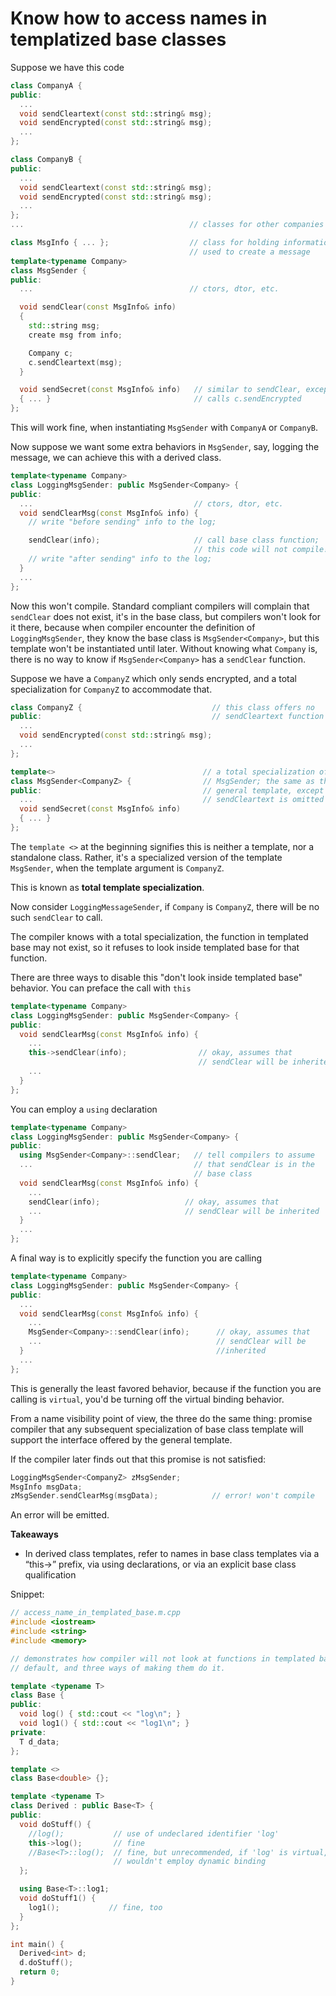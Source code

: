 # Know how to access names in templatized base classes

Suppose we have this code
```cpp
class CompanyA {
public:
  ...
  void sendCleartext(const std::string& msg);
  void sendEncrypted(const std::string& msg);
  ...
};

class CompanyB {
public:
  ...
  void sendCleartext(const std::string& msg);
  void sendEncrypted(const std::string& msg);
  ...
};
...                                     // classes for other companies

class MsgInfo { ... };                  // class for holding information
                                        // used to create a message
template<typename Company>
class MsgSender {
public:
  ...                                   // ctors, dtor, etc.

  void sendClear(const MsgInfo& info)
  {
    std::string msg;
    create msg from info;

    Company c;
    c.sendCleartext(msg);
  }

  void sendSecret(const MsgInfo& info)   // similar to sendClear, except
  { ... }                                // calls c.sendEncrypted
};
```
This will work fine, when instantiating `MsgSender` with `CompanyA` or `CompanyB`.

Now suppose we want some extra behaviors in `MsgSender`, say, logging the message, we can achieve this with a derived class.
```cpp
template<typename Company>
class LoggingMsgSender: public MsgSender<Company> {
public:
  ...                                    // ctors, dtor, etc.
  void sendClearMsg(const MsgInfo& info) {
    // write "before sending" info to the log;

    sendClear(info);                     // call base class function;
                                         // this code will not compile!
    // write "after sending" info to the log;
  }
  ...
};
```
Now this won't compile.
Standard compliant compilers will complain that `sendClear` does not exist, it's in the base class, but compilers won't look for it there, because when compiler encounter the definition of `LoggingMsgSender`, they know the base class is `MsgSender<Company>`, but this template won't be instantiated until later.
Without knowing what `Company` is, there is no way to know if `MsgSender<Company>` has a `sendClear` function.

Suppose we have a `CompanyZ` which only sends encrypted, and a total specialization for `CompanyZ` to accommodate that.
```cpp
class CompanyZ {                             // this class offers no
public:                                      // sendCleartext function
  ...
  void sendEncrypted(const std::string& msg);
  ...
};

template<>                                 // a total specialization of
class MsgSender<CompanyZ> {                // MsgSender; the same as the
public:                                    // general template, except
  ...                                      // sendCleartext is omitted
  void sendSecret(const MsgInfo& info)
  { ... }
};
```
The `template <>` at the beginning signifies this is neither a template, nor a standalone class.
Rather, it's a specialized version of the template `MsgSender`, when the template argument is `CompanyZ`.

This is known as **total template specialization**.

Now consider `LoggingMessageSender`, if `Company` is `CompanyZ`, there will be no such `sendClear` to call.

The compiler knows with a total specialization, the function in templated base may not exist, so it refuses to look inside templated base for that function.

There are three ways to disable this "don't look inside templated base" behavior.
You can preface the call with `this`
```cpp
template<typename Company>
class LoggingMsgSender: public MsgSender<Company> {
public:
  void sendClearMsg(const MsgInfo& info) {
    ...
    this->sendClear(info);                // okay, assumes that
                                          // sendClear will be inherited
    ...
  }
};
```
You can employ a `using` declaration
```cpp
template<typename Company>
class LoggingMsgSender: public MsgSender<Company> {
public:
  using MsgSender<Company>::sendClear;   // tell compilers to assume
  ...                                    // that sendClear is in the
                                         // base class
  void sendClearMsg(const MsgInfo& info) {
    ...
    sendClear(info);                   // okay, assumes that
    ...                                // sendClear will be inherited
  }
  ...
};
```
A final way is to explicitly specify the function you are calling
```cpp
template<typename Company>
class LoggingMsgSender: public MsgSender<Company> {
public:
  ...
  void sendClearMsg(const MsgInfo& info) {
    ...
    MsgSender<Company>::sendClear(info);      // okay, assumes that
    ...                                       // sendClear will be
  }                                           //inherited
  ...
};
```
This is generally the least favored behavior, because if the function you are calling is `virtual`, you'd be turning off the virtual binding behavior.

From a name visibility point of view, the three do the same thing: promise compiler that any subsequent specialization of base class template will support the interface offered by the general template.

If the compiler later finds out that this promise is not satisfied:
```cpp
LoggingMsgSender<CompanyZ> zMsgSender;
MsgInfo msgData;
zMsgSender.sendClearMsg(msgData);            // error! won't compile
```
An error will be emitted.

**Takeaways**
* In derived class templates, refer to names in base class templates via a “this->” prefix, via using declarations, or via an explicit base class qualification


Snippet:
```cpp
// access_name_in_templated_base.m.cpp
#include <iostream>
#include <string>
#include <memory>

// demonstrates how compiler will not look at functions in templated base by
// default, and three ways of making them do it.

template <typename T>
class Base {
public:
  void log() { std::cout << "log\n"; }
  void log1() { std::cout << "log1\n"; }
private:
  T d_data;
};

template <>
class Base<double> {};

template <typename T>
class Derived : public Base<T> {
public:
  void doStuff() {
    //log();           // use of undeclared identifier 'log'
    this->log();       // fine
    //Base<T>::log();  // fine, but unrecommended, if 'log' is virtual, this
                       // wouldn't employ dynamic binding
  };

  using Base<T>::log1;
  void doStuff1() {
    log1();           // fine, too
  }
};

int main() {
  Derived<int> d;
  d.doStuff();
  return 0;
}

```
